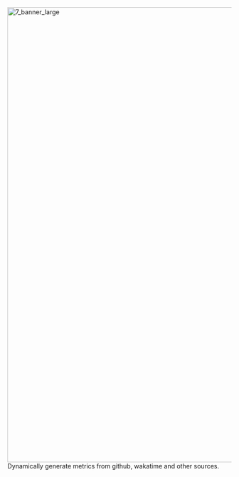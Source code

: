 <img width="2560" height="1024" alt="7_banner_large" src="https://github.com/user-attachments/assets/f2a65217-9d2e-4b1d-aaf3-e2439019bdaf" />
Dynamically generate metrics from github, wakatime and other sources.
